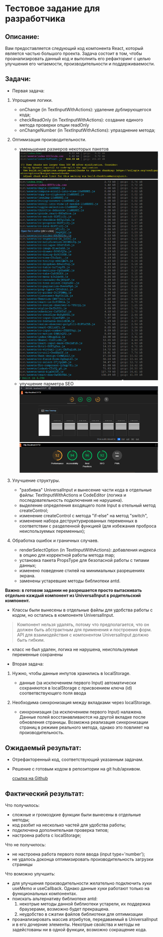 # Тестовое задание для разработчика

## Описание:

Вам предоставляется следующий код компонента React, который является частью большого проекта. Задача состоит в том, чтобы проанализировать данный код и выполнить его рефакторинг с целью улучшения его читаемости, производительности и поддерживаемости.

## Задачи:

-   Первая задача:

1. Упрощение логики.

    - onChange (in TextInputWithActions): удаление дублирующегося кода;
    - checkReadOnly (in TextInputWithActions): создание единого метода проверки опции readOnly
    - onChangeNumber (in TextInputWithActions): упразднение метода;

2. Оптимизация производительности.

    - уменьшение размеров некоторых пакетов ![alt text](image-1.png) ![alt text](image-2.png)
    - улучшение парметра SEO ![alt text](<Снимок экрана 2024-05-27 005922.png>) ![alt text](image-3.png)

3. Улучшение структуры.

    - "разбивка" UniversalInput и вынесение части кода в отдельные файлы:
      TextInputWithActions и CodeEditor (логика и последовательность подключения не нарушена).
    - выделение определения входящего поля Input в отельный метод createControl;
    - изменение createControl с метода "if-else" на метод "switch",
    - изменение набора деструктурированных переменных в соответствии с разделенной функцией (для избежания проброса неиспользуемых переменных);

4. Обработка ошибок и граничных случаев.
    - renderSelectOption (in TextInputWithActions): добавления индекса в опцию для корректной работы метода map;
    - установка пакета PropsType для безопасной работы с типами данных;
    - изменено поведение стилей на минимальных разрешениях экрана.
    - заменены устаревшие методы библиотеки antd.

**Важно: в готовом задании не разрешается просто вытаскивать отдельно каждый компонент из UniversalInput в родительский компонент.**

-   Классы были вынесены в отдельные файлы для удобства работы с кодом, но остались в компоненте UniversalInput.

> Компонент нельзя удалять, потому что предполагается, что он должен быть абстрактным для применения и построения форм. API для взаимодействия с компонентом UniversalInput должно быть гибким.

-   класс не был удален, логика не нарушена, неиспользуемые переменные сохранены

-   Вторая задача:

1. Нужно, чтобы данные инпутов хранились в localStorage.

    - данные (за исключением первого Input) автоматически сохраняются в localStorage c присвоением ключа (id) соответвствующего поля ввода

2. Необходима синхронизация между вкладками через localStorage.
    - синхронизация (за исключением первого Input) налажена. Данные полей восстанавливаются на другой вкладке после обновления страницы. Возможна реализация синхронизации страниц в режиме реального метода, однако это повлияет на производительность.

## **Ожидаемый результат:**

-   Отрефакторенный код, соответствующий указанным задачам.
-   Решение с готовым кодом в репозитории на git hub/архивом.

    [ссылка на Github](https://github.com/homo-errantium/devTestTask)

## **Фактический результат:**

Что получилось:

-   сложные и громоздкие функции были вынесены в отдельные методы;
-   код разбит на несколько частей для удобства работы;
-   подключена дополнительная проверка типов;
-   настроена работа с localStorage;

Что не получилось:

-   не настроена работа первого поля ввода (input type='number');
-   не удалось доконца оптимизировать производительность загрузки страницы

Что воможно улучшить:

-   для улучшения производительности желательно подключить хуки useMemo и useCallback. Однако данные хуки работают только на функциональных компонентах.
-   поискать альтернативу библиотеке antd:
    1. некотрые методы данной библиотеки устарели, их поддержка браузерами, возможно будет прекращена.
    2. неудобство в сжатии файлов библиотеки для оптимизации
-   проанализировать массив атрибутов, передаваемый в UniversalInput и в его дочерние элементы. Некотрые свойства и методы не задейстованы ни в одной функции, возможно сокращение кода.
